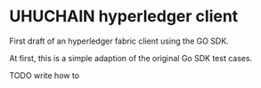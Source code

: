# UHUCHAIN hyperledger client

First draft of an hyperledger fabric client using the GO SDK.

At first, this is a simple adaption of the original Go SDK test cases.

TODO write how to
